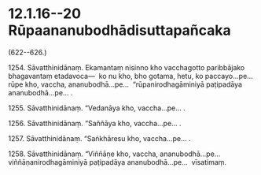 

# 12.1.16--20 Rūpaananubodhādisuttapañcaka




(622--626.)

1254\. Sāvatthinidānaṃ. Ekamantaṃ nisinno kho vacchagotto paribbājako bhagavantaṃ etadavoca—  ko nu kho, bho gotama, hetu, ko paccayo…pe…  rūpe kho, vaccha, ananubodhā…pe…  “rūpanirodhagāminiyā paṭipadāya ananubodhā…pe… .

1255\. Sāvatthinidānaṃ. “Vedanāya kho, vaccha…pe… .

1256\. Sāvatthinidānaṃ. “Saññāya kho, vaccha…pe… .

1257\. Sāvatthinidānaṃ. “Saṅkhāresu kho, vaccha…pe… .

1258\. Sāvatthinidānaṃ. “Viññāṇe kho, vaccha, ananubodhā…pe…  viññāṇanirodhagāminiyā paṭipadāya ananubodhā…pe…  vīsatimaṃ.




